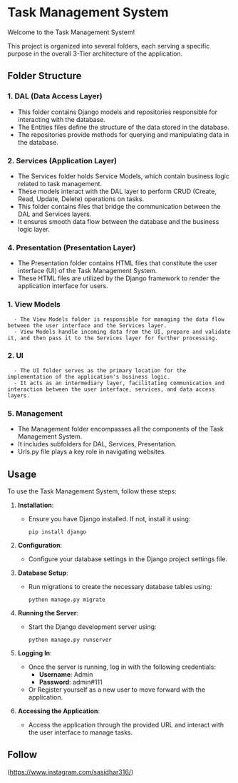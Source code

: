 # Task Management System

Welcome to the Task Management System!

This project is organized into several folders, each serving a specific purpose in the overall 3-Tier architecture of the application.

## Folder Structure

### 1. DAL (Data Access Layer)
   - This folder contains Django models and repositories responsible for interacting with the database.
   - The Entities files define the structure of the data stored in the database.
   - The repositories provide methods for querying and manipulating data in the database.

### 2. Services (Application Layer)
   - The Services folder holds Service Models, which contain business logic related to task management.
   - These models interact with the DAL layer to perform CRUD (Create, Read, Update, Delete) operations on tasks.
   - This folder contains files that bridge the communication between the DAL and Services layers.
   - It ensures smooth data flow between the database and the business logic layer.

### 4. Presentation (Presentation Layer)
   - The Presentation folder contains HTML files that constitute the user interface (UI) of the Task Management System.
   - These HTML files are utilized by the Django framework to render the application interface for users.

   ### 1. View Models
      - The View Models folder is responsible for managing the data flow between the user interface and the Services layer.
      - View Models handle incoming data from the UI, prepare and validate it, and then pass it to the Services layer for further processing.
  
   ### 2. UI
      - The UI folder serves as the primary location for the implementation of the application's business logic.
      - It acts as an intermediary layer, facilitating communication and interaction between the user interface, services, and data access layers.
   
### 5. Management
   - The Management folder encompasses all the components of the Task Management System.
   - It includes subfolders for DAL, Services, Presentation.
   - Urls.py file plays a key role in navigating websites.

## Usage

To use the Task Management System, follow these steps:

1. **Installation**:
   - Ensure you have Django installed. If not, install it using:
     ```
     pip install django
     ```

2. **Configuration**:
   - Configure your database settings in the Django project settings file.

3. **Database Setup**:
   - Run migrations to create the necessary database tables using:
     ```
     python manage.py migrate
     ```

4. **Running the Server**:
   - Start the Django development server using:
     ```
     python manage.py runserver
     ```

5. **Logging In**:
   - Once the server is running, log in with the following credentials:
     - **Username**: Admin
     - **Password**: admin#111
   - Or Register yourself as a new user to move forward with the application.

6. **Accessing the Application**:
   - Access the application through the provided URL and interact with the user interface to manage tasks.


## Follow
(https://www.instagram.com/sasidhar316/)





